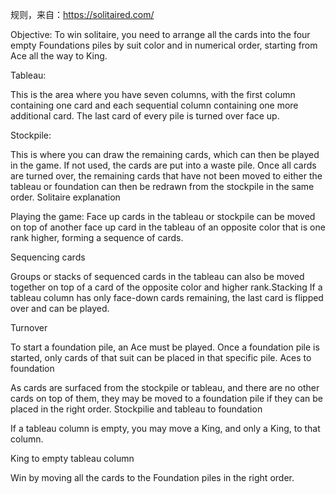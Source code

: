 规则，来自：https://solitaired.com/

Objective: To win solitaire, you need to arrange all the cards into the four empty Foundations piles by suit color and in numerical order, starting from Ace all the way to King.

Tableau:

This is the area where you have seven columns, with the first column containing one card and each sequential column containing one more additional card. The last card of every pile is turned over face up.

Stockpile:

This is where you can draw the remaining cards, which can then be played in the game. If not used, the cards are put into a waste pile. Once all cards are turned over, the remaining cards that have not been moved to either the tableau or foundation can then be redrawn from the stockpile in the same order.
Solitaire explanation

Playing the game:
Face up cards in the tableau or stockpile can be moved on top of another face up card in the tableau of an opposite color that is one rank higher, forming a sequence of cards.

Sequencing cards

Groups or stacks of sequenced cards in the tableau can also be moved together on top of a card of the opposite color and higher rank.Stacking
If a tableau column has only face-down cards remaining, the last card is flipped over and can be played.

Turnover

To start a foundation pile, an Ace must be played. Once a foundation pile is started, only cards of that suit can be placed in that specific pile.
Aces to foundation

As cards are surfaced from the stockpile or tableau, and there are no other cards on top of them, they may be moved to a foundation pile if they can be placed in the right order.
Stockpilie and tableau to foundation

If a tableau column is empty, you may move a King, and only a King, to that column.

King to empty tableau column

Win by moving all the cards to the Foundation piles in the right order.